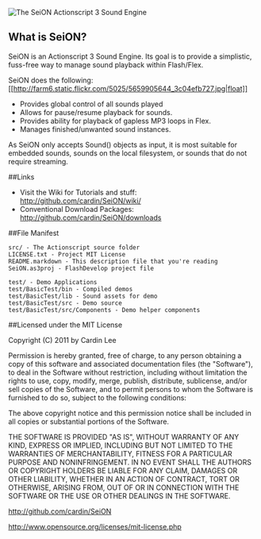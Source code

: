 ![The SeiON Actionscript 3 Sound Engine](http://farm6.static.flickr.com/5025/5659905644_3c04efb727.jpg)

## What is SeiON?
SeiON is an Actionscript 3 Sound Engine. Its goal is to provide a simplistic, fuss-free way to manage sound playback within Flash/Flex.

SeiON does the following: [[http://farm6.static.flickr.com/5025/5659905644_3c04efb727.jpg|float]]

* Provides global control of all sounds played
* Allows for pause/resume playback for sounds.
* Provides ability for playback of gapless MP3 loops in Flex.
* Manages finished/unwanted sound instances.

As SeiON only accepts Sound() objects as input, it is most suitable for embedded sounds, sounds on the local filesystem, or sounds that do not require streaming.

##Links

* Visit the Wiki for Tutorials and stuff: <http://github.com/cardin/SeiON/wiki/>
* Conventional Download Packages: <http://github.com/cardin/SeiON/downloads>

##File Manifest

	src/ - The Actionscript source folder
	LICENSE.txt - Project MIT License
	README.markdown - This description file that you're reading
	SeiON.as3proj - FlashDevelop project file
	
	test/ - Demo Applications
	test/BasicTest/bin - Compiled demos
	test/BasicTest/lib - Sound assets for demo
	test/BasicTest/src - Demo source
	test/BasicTest/src/Components - Demo helper components

##Licensed under the MIT License

Copyright (C) 2011 by Cardin Lee

Permission is hereby granted, free of charge, to any person obtaining a copy
of this software and associated documentation files (the "Software"), to deal
in the Software without restriction, including without limitation the rights
to use, copy, modify, merge, publish, distribute, sublicense, and/or sell
copies of the Software, and to permit persons to whom the Software is
furnished to do so, subject to the following conditions:

The above copyright notice and this permission notice shall be included in
all copies or substantial portions of the Software.

THE SOFTWARE IS PROVIDED "AS IS", WITHOUT WARRANTY OF ANY KIND, EXPRESS OR
IMPLIED, INCLUDING BUT NOT LIMITED TO THE WARRANTIES OF MERCHANTABILITY,
FITNESS FOR A PARTICULAR PURPOSE AND NONINFRINGEMENT. IN NO EVENT SHALL THE
AUTHORS OR COPYRIGHT HOLDERS BE LIABLE FOR ANY CLAIM, DAMAGES OR OTHER
LIABILITY, WHETHER IN AN ACTION OF CONTRACT, TORT OR OTHERWISE, ARISING FROM,
OUT OF OR IN CONNECTION WITH THE SOFTWARE OR THE USE OR OTHER DEALINGS IN
THE SOFTWARE.

<http://github.com/cardin/SeiON>

<http://www.opensource.org/licenses/mit-license.php>